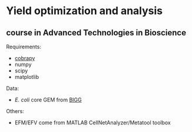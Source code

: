 # Yield optimization and analysis

## course in Advanced Technologies in Bioscience

Requirements:

- [cobrapy](https://opencobra.github.io/cobrapy/)
- numpy
- scipy
- matplotlib

Data:

- *E. coli* core GEM from [BIGG](http://bigg.ucsd.edu/models/e_coli_core)

Others:
- EFM/EFV come from MATLAB CellNetAnalyzer/Metatool toolbox


